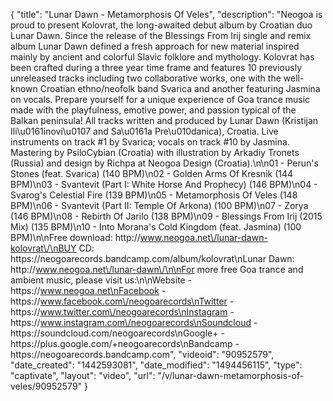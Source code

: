 {
    "title": "Lunar Dawn - Metamorphosis Of Veles",
    "description": "Neogoa is proud to present Kolovrat, the long-awaited debut album by Croatian duo Lunar Dawn. Since the release of the Blessings From Irij single and remix album Lunar Dawn defined a fresh approach for new material inspired mainly by ancient and colorful Slavic folklore and mythology. Kolovrat has been crafted during a three year time frame and features 10 previously unreleased tracks including two collaborative works, one with the well-known Croatian ethno\/neofolk band Svarica and another featuring Jasmina on vocals. Prepare yourself for a unique experience of Goa trance music made with the playfulness, emotive power, and passion typical of the Balkan peninsula! All tracks written and produced by Lunar Dawn (Kristijan Ili\u0161inovi\u0107 and Sa\u0161a Pre\u010danica), Croatia. Live instruments on track #1 by Svarica; vocals on track #10 by Jasmina. Mastering by PsiloCybian (Croatia) with illustration by Arkadiy Tronets (Russia) and design by Richpa at Neogoa Design (Croatia).\n\n01 - Perun's Stones (feat. Svarica) (140 BPM)\n02 - Golden Arms Of Kresnik (144 BPM)\n03 - Svantevit (Part I: White Horse And Prophecy) (146 BPM)\n04 - Svarog's Celestial Fire (139 BPM)\n05 - Metamorphosis Of Veles (148 BPM)\n06 - Svantevit (Part II: Temple Of Arkona) (100 BPM)\n07 - Zorya (146 BPM)\n08 - Rebirth Of Jarilo (138 BPM)\n09 - Blessings From Irij (2015 Mix) (135 BPM)\n10 - Into Morana's Cold Kingdom (feat. Jasmina) (100 BPM)\n\nFree download: http:\/\/www.neogoa.net\/lunar-dawn-kolovrat\/\nBUY CD: https:\/\/neogoarecords.bandcamp.com\/album\/kolovrat\nLunar Dawn: http:\/\/www.neogoa.net\/lunar-dawn\/\n\nFor more free Goa trance and ambient music, please visit us:\n\nWebsite - https:\/\/www.neogoa.net\nFacebook - https:\/\/www.facebook.com\/neogoarecords\nTwitter - https:\/\/www.twitter.com\/neogoarecords\nInstagram - https:\/\/www.instagram.com\/neogoarecords\nSoundcloud - https:\/\/soundcloud.com\/neogoarecords\nGoogle+ - https:\/\/plus.google.com\/+neogoarecords\nBandcamp - https:\/\/neogoarecords.bandcamp.com",
    "videoid": "90952579",
    "date_created": "1442593081",
    "date_modified": "1494456115",
    "type": "captivate",
    "layout": "video",
    "url": "\/v\/lunar-dawn-metamorphosis-of-veles\/90952579"
}